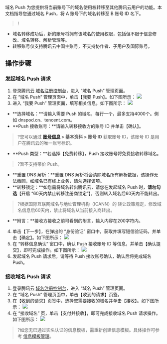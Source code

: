 域名 Push 为您提供将当前账号下的域名使用权转移至其他腾讯云用户的功能。本文档指导您通过域名 Push，将 A 账号下的域名转移至 B 账号 ID 名下。
>!
- 域名转移成功后，新的账号将拥有该域名的使用权限，包括但不限于信息修改、域名转移、解析管理等。
- 转移账号仅支持腾讯云中国主账号，不支持协作者、子用户及国际账号。

## 操作步骤
### 发起域名 Push 请求
1. 登录腾讯云 [域名注册控制台](https://console.cloud.tencent.com/domain/push)，进入 “域名 Push” 管理页面。
2. 在 “域名 Push” 管理页面中，单击【我要 Push】。如下图所示：
![](https://main.qcloudimg.com/raw/968ef56a5fc45b5ddadbf82c7362db0e.png)
3. 进入 “我要 Push” 管理页面，填写相关信息。如下图所示：
![](https://main.qcloudimg.com/raw/f3e152e6fd71101180fdf47fcd829bac.png)
 - **选择域名：**请输入需要 Push 的域名，每行一个，最多支持4000个。例如 dnspod.cn、tencent.com。
 - **Push 接收账号：**请输入转移接收方的账号 ID 并单击【确认】。
 >?您可以通过 **[账号信息](https://console.cloud.tencent.com/developer) > 基本资料 > 账号 ID** 获取账号 ID，该账号 ID 是用户在腾讯云的唯一账号标识。
 - **Push 类型：**若选择【免费转移】，Push 接收账号将免费接收转移域名。
>?暂不支持带价 Push。
>
 - **重置 DNS 解析：**重置 DNS 解析将会清除域名所有解析数据，该操作无法撤回，如域名已有线上业务，请勿选择该项。
 - **转移锁定：**如您需将域名转出腾讯云，请您在发起域名 Push 时，**请勿勾选**【开启 “60天内禁止转移注册商锁定”】，否则转入域名后60天内不能转出。
 >?根据国际互联网域名与地址管理机构（ICANN）的 转让政策规定，修改域名信息后60天内，禁止将域名从当前接入商转出。
 >
 - **附言：**接收方接收之前可看到的附言，输入内容在200字符内。
4. 单击【下一步】，在弹出的 “身份验证” 窗口中，获取并填写短信验证码，并单击【确定】。如下图所示：
![](https://main.qcloudimg.com/raw/baab6a00f06feaf18930d93f1ef29f4d.png)
5. 在 “转移信息确认” 窗口中，确认 Push 接收账号 ID 等信息，并单击【确认提交】，即可完成操作。如下图所示：
![](https://main.qcloudimg.com/raw/9cc55a3dcf75efe5b48b4ae0f35ecd1e.png)
6. 发起域名 Push 请求后，请等待 Push 接收账号确认，确认后将完成域名 Push。


### 接收域名 Push 请求
1. 登录腾讯云 [域名注册控制台](https://console.cloud.tencent.com/domain/push)，进入 “域名 Push” 管理页面。
2. 在 “域名 Push” 管理页面中，单击【收到的请求】页签。
3. 在【收到的请求】页签中，选择您需要接收的域名并单击【接收】。如下图所示：
![](https://main.qcloudimg.com/raw/c123fad6dcb73b8c39d767f176cfda90.png)
4. 在 “接收域名” 页，单击【支付并接收】，即可完成接收域名 Push 请求操作。如下图所示：
![](https://main.qcloudimg.com/raw/6e85ba844b2549094fa073e81ed599ae.png)
>?如您无已通过实名认证的信息模板，需重新创建信息模板。具体操作可参考 [信息模板管理](https://cloud.tencent.com/document/product/242/15435)。


